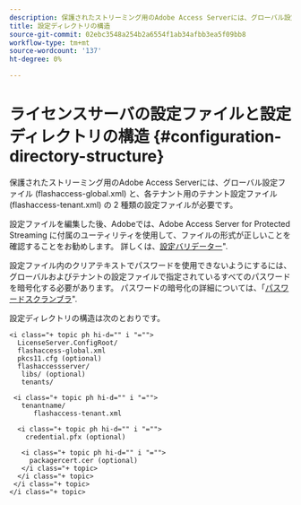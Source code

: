 ```yaml
---
description: 保護されたストリーミング用のAdobe Access Serverには、グローバル設定ファイル (flashaccess-global.xml) と各テナント用のテナント設定ファイル (flashaccess-tenant.xml) の 2 種類の設定ファイルが必要です。
title: 設定ディレクトリの構造
source-git-commit: 02ebc3548a254b2a6554f1ab34afbb3ea5f09bb8
workflow-type: tm+mt
source-wordcount: '137'
ht-degree: 0%

---
```


# ライセンスサーバの設定ファイルと設定ディレクトリの構造 {#configuration-directory-structure}

保護されたストリーミング用のAdobe Access Serverには、グローバル設定ファイル (flashaccess-global.xml) と、各テナント用のテナント設定ファイル (flashaccess-tenant.xml) の 2 種類の設定ファイルが必要です。

設定ファイルを編集した後、Adobeでは、Adobe Access Server for Protected Streaming に付属のユーティリティを使用して、ファイルの形式が正しいことを確認することをお勧めします。 詳しくは、[設定バリデーター](../../aaxs-protected-streaming/aaxs-protected-streaming-utilities/configuration-validator.md)&quot;.

設定ファイル内のクリアテキストでパスワードを使用できないようにするには、グローバルおよびテナントの設定ファイルで指定されているすべてのパスワードを暗号化する必要があります。 パスワードの暗号化の詳細については、「[パスワードスクランブラ](../../aaxs-protected-streaming/aaxs-protected-streaming-utilities/password-scrambler.md)&quot;.

設定ディレクトリの構造は次のとおりです。

```
<i class="+ topic ph hi-d="" i "="">
  LicenseServer.ConfigRoot/  
  flashaccess-global.xml  
  pkcs11.cfg (optional)  
  flashaccessserver/  
   libs/ (optional)  
   tenants/  
     
 <i class="+ topic ph hi-d="" i "="">
   tenantname/  
      flashaccess-tenant.xml  
       
  <i class="+ topic ph hi-d="" i "="">
    credential.pfx (optional)  
        
   <i class="+ topic ph hi-d="" i "="">
     packagercert.cer (optional) 
   </i class="+ topic> 
  </i class="+ topic> 
 </i class="+ topic> 
</i class="+ topic>
```
